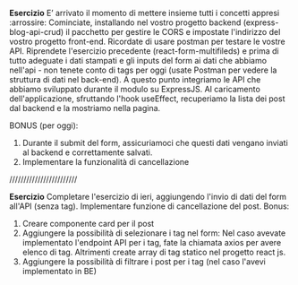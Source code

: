 **Esercizio**
E’ arrivato il momento di mettere insieme tutti i concetti appresi :arrossire:
Cominciate, installando nel vostro progetto backend (express-blog-api-crud) il pacchetto per gestire le CORS e impostate l'indirizzo del vostro progetto front-end. Ricordate di usare postman per testare le vostre API.
Riprendete l'esercizio precedente (react-form-multifileds) e prima di tutto adeguate i dati stampati e gli inputs del form ai dati che abbiamo nell'api - non tenete conto di tags per oggi (usate Postman per vedere la struttura di dati nel back-end).
A questo punto integriamo le API che abbiamo sviluppato durante il modulo su ExpressJS.
Al caricamento dell'applicazione, sfruttando l'hook useEffect, recuperiamo la lista dei post dal backend e la mostriamo nella pagina.

BONUS (per oggi):
1. Durante il submit del form, assicuriamoci che questi dati vengano inviati al backend e correttamente salvati.
2. Implementare la funzionalità di cancellazione

////////////////////////

**Esercizio**
Completare l'esercizio di ieri, aggiungendo l'invio di dati del form all'API (senza tag).
Implementare funzione di cancellazione del post.
Bonus:
1. Creare componente card per il post
2. Aggiungere la possibilità di selezionare i tag nel form:
Nel caso avevate implementato l'endpoint API per i tag, fate la chiamata axios per avere elenco di tag. Altrimenti create array di tag statico nel progetto react js.
3. Aggiungere la possibilità di filtrare i post per i tag (nel caso l'avevi implementato in BE)